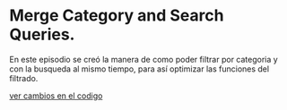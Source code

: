 
# Merge Category and Search Queries.

En este episodio se creó la manera de como poder filtrar por categoria y con la busqueda al mismo tiempo, para así optimizar las funciones del filtrado.

[ver cambios en el codigo]()